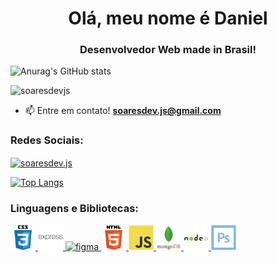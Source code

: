 <h1 align="center">Olá, meu nome é Daniel</h1>
<h3 align="center">Desenvolvedor Web made in Brasil!</h3>

![Anurag's GitHub stats](https://github-readme-stats.vercel.app/api?username=soaresdevjs&show_icons=true&theme=dark)

<p align="left"> <img src="https://komarev.com/ghpvc/?username=soaresdevjs&label=Profile%20views&color=0e75b6&style=flat" alt="soaresdevjs" /> </p>

- 📫 Entre em contato! **soaresdev.js@gmail.com**

<h3 align="left">Redes Sociais:</h3>
<p align="left">
<a href="https://instagram.com/soaresdev.js" target="blank"><img align="center" src="https://raw.githubusercontent.com/rahuldkjain/github-profile-readme-generator/master/src/images/icons/Social/instagram.svg" alt="soaresdev.js" height="30" width="40" /></a>
</p>

[![Top Langs](https://github-readme-stats.vercel.app/api/top-langs/?username=soaresdevjs&layout=compact&theme=dark)](https://github.com/anuraghazra/github-readme-stats)

<h3 align="left">Linguagens e Bibliotecas:</h3>
<p align="left"><a href="https://www.w3schools.com/css/" target="_blank" rel="noreferrer"> <img src="https://raw.githubusercontent.com/devicons/devicon/master/icons/css3/css3-original-wordmark.svg" alt="css3" width="40" height="40"/> </a> <a href="https://expressjs.com" target="_blank" rel="noreferrer"> <img src="https://raw.githubusercontent.com/devicons/devicon/master/icons/express/express-original-wordmark.svg" alt="express" width="40" height="40"/> </a> <a href="https://www.figma.com/" target="_blank" rel="noreferrer"> <img src="https://www.vectorlogo.zone/logos/figma/figma-icon.svg" alt="figma" width="40" height="40"/> </a> <a href="https://www.w3.org/html/" target="_blank" rel="noreferrer"> <img src="https://raw.githubusercontent.com/devicons/devicon/master/icons/html5/html5-original-wordmark.svg" alt="html5" width="40" height="40"/> </a> <a href="https://developer.mozilla.org/en-US/docs/Web/JavaScript" target="_blank" rel="noreferrer"> <img src="https://raw.githubusercontent.com/devicons/devicon/master/icons/javascript/javascript-original.svg" alt="javascript" width="40" height="40"/> </a> <a href="https://www.mongodb.com/" target="_blank" rel="noreferrer"> <img src="https://raw.githubusercontent.com/devicons/devicon/master/icons/mongodb/mongodb-original-wordmark.svg" alt="mongodb" width="40" height="40"/> </a> <a href="https://nodejs.org" target="_blank" rel="noreferrer"> <img src="https://raw.githubusercontent.com/devicons/devicon/master/icons/nodejs/nodejs-original-wordmark.svg" alt="nodejs" width="40" height="40"/> </a> <a href="https://www.photoshop.com/en" target="_blank" rel="noreferrer"> <img src="https://raw.githubusercontent.com/devicons/devicon/master/icons/photoshop/photoshop-line.svg" alt="photoshop" width="40" height="40"/> </a> </p>
